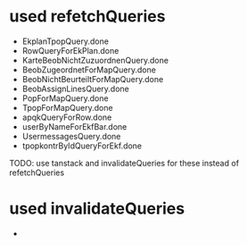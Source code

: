 # used refetchQueries

- EkplanTpopQuery.done
- RowQueryForEkPlan.done
- KarteBeobNichtZuzuordnenQuery.done
- BeobZugeordnetForMapQuery.done
- BeobNichtBeurteiltForMapQuery.done
- BeobAssignLinesQuery.done
- PopForMapQuery.done
- TpopForMapQuery.done
- apqkQueryForRow.done
- userByNameForEkfBar.done
- UsermessagesQuery.done
- tpopkontrByIdQueryForEkf.done

TODO: use tanstack and invalidateQueries for these instead of refetchQueries

# used invalidateQueries

-
